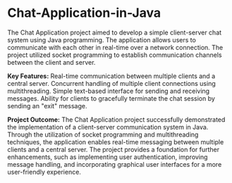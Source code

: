 # Chat-Application-in-Java
The Chat Application project aimed to develop a simple client-server chat system using Java programming. The application allows users to communicate with each other in real-time over a network connection. The project utilized socket programming to establish communication channels between the client and server.

**Key Features:**
Real-time communication between multiple clients and a central server.
Concurrent handling of multiple client connections using multithreading.
Simple text-based interface for sending and receiving messages.
Ability for clients to gracefully terminate the chat session by sending an "exit" message.

**Project Outcome:**
The Chat Application project successfully demonstrated the implementation of a client-server communication system in Java. Through the utilization of socket programming and multithreading techniques, the application enables real-time messaging between multiple clients and a central server. The project provides a foundation for further enhancements, such as implementing user authentication, improving message handling, and incorporating graphical user interfaces for a more user-friendly experience.
